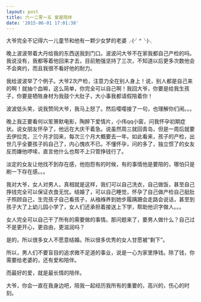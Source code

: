 ```yaml
---
layout: post
title: 六一二零一五 爱是陪伴
date: '2015-06-01 17:01:38'
---
```



大爷完全不记得六一儿童节和他有一颗少女梦的老婆╭(╯^╰)╮

晚上波波带着大丹给我的东西送我到门口。波波问大爷不在家我都自己产检的吗。我说没有，我都等着他回来才去，目前勉强坚持了三次，不知道以后更多次数他会不会爽约，而且我很不看好他的耐力。

我给波波举了个例子。大爷2次产检，注意力全在别人身上！说，别人都是自己来的啊！就抽个血嘛，这么简单，你完全可以自己啊！我回大爷，你要是给我生孩子，你要是牺牲身材为我鼓个大肚子，大小事我都请假陪着你！

波波低头笑，说我赞同大爷，我马上怒了。然后嘤嘤接了一句，也理解你们闹。。。

晚上我正要看何以笙箫默电影，陶醉下爱情片，小伟qq小窗，问我怀孕初期症状。说女朋友怀孕了，他远在大庆干着急。说虽然周三就回青岛，但是一周后就要去伊拉克，三个月才回来，每次三个月大概要去一年。如此看来，孩子的产检，出世几乎全要孩子妈自己了，内心愧疚不已。不懂怀孕，问的多了，独立惯了的女友反而嫌他啰嗦，直言他什么也帮不上只管挣钱行了。

淡定的女友让他找不到存在感，他抱怨有的时候，有的事情他是要陪的，哪怕只是刷一下存在感。。。

我对大爷，女人对男人，真相就是这样，我们可以自己洗衣，自己做饭，甚至自己挣钱完全可以保证衣食无忧。结婚了，可以自己睡觉，怀孕了自己做产检自己挺肚子照顾自己，生完孩子自己看孩子，从襁褓养到她步履蹒跚会走路会说话，甚至到孩子大了上幼儿园小学了，女人们还承担着接送上下学，帮助他识字做人。。。

女人完全可以自己干了所有的需要做的事情。那问题来了，要男人做什么？自己过不是更开心，更自由，更滋润吗？

是的，所以很多女人不愿意结婚。所以很多优秀的女人甘愿被“剩下”。

所以，男人们不要盲目的追求微不足道的事业，说是一心为家里挣钱。除了钱，你需要给老婆的，还有爱和陪伴。

而最好的爱，就是最长情的陪伴。

大爷，你会一直在我身边吧，陪我一起经历我所有的重要的，高兴的，伤心的时刻。

 


